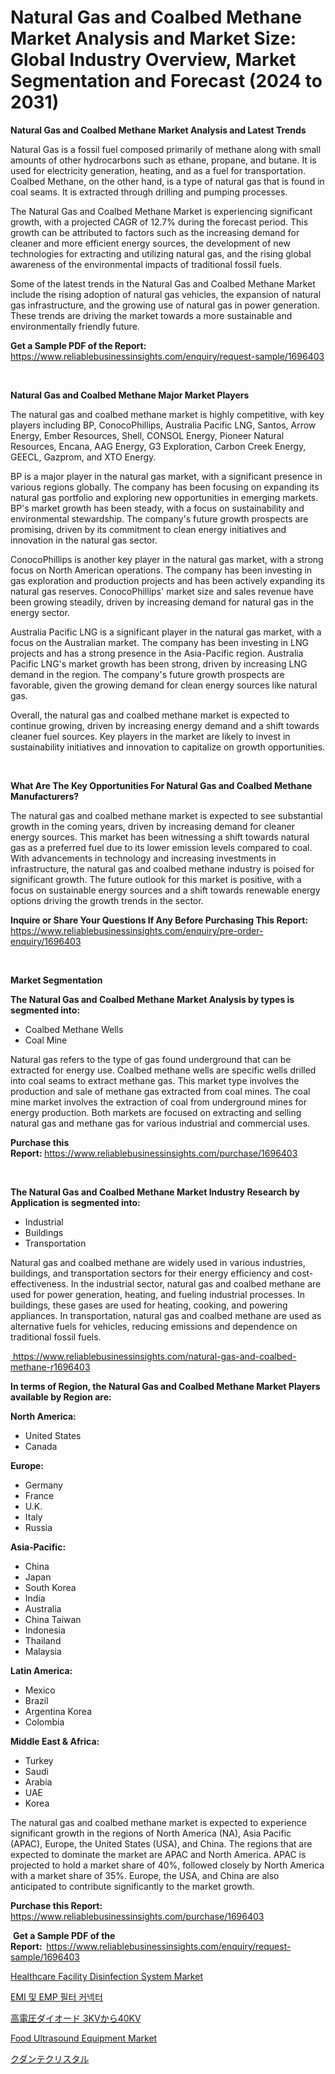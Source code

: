 <p><h1>Natural Gas and Coalbed Methane Market Analysis and Market Size: Global Industry Overview, Market Segmentation and Forecast (2024 to 2031)</h1></p><p><strong>Natural Gas and Coalbed Methane Market Analysis and Latest Trends</strong></p>
<p><p>Natural Gas is a fossil fuel composed primarily of methane along with small amounts of other hydrocarbons such as ethane, propane, and butane. It is used for electricity generation, heating, and as a fuel for transportation. Coalbed Methane, on the other hand, is a type of natural gas that is found in coal seams. It is extracted through drilling and pumping processes.</p><p>The Natural Gas and Coalbed Methane Market is experiencing significant growth, with a projected CAGR of 12.7% during the forecast period. This growth can be attributed to factors such as the increasing demand for cleaner and more efficient energy sources, the development of new technologies for extracting and utilizing natural gas, and the rising global awareness of the environmental impacts of traditional fossil fuels.</p><p>Some of the latest trends in the Natural Gas and Coalbed Methane Market include the rising adoption of natural gas vehicles, the expansion of natural gas infrastructure, and the growing use of natural gas in power generation. These trends are driving the market towards a more sustainable and environmentally friendly future.</p></p>
<p><strong>Get a Sample PDF of the Report:&nbsp;</strong> <a href="https://www.reliablebusinessinsights.com/enquiry/request-sample/1696403">https://www.reliablebusinessinsights.com/enquiry/request-sample/1696403</a></p>
<p>&nbsp;</p>
<p><strong>Natural Gas and Coalbed Methane Major Market Players</strong></p>
<p><p>The natural gas and coalbed methane market is highly competitive, with key players including BP, ConocoPhillips, Australia Pacific LNG, Santos, Arrow Energy, Ember Resources, Shell, CONSOL Energy, Pioneer Natural Resources, Encana, AAG Energy, G3 Exploration, Carbon Creek Energy, GEECL, Gazprom, and XTO Energy.</p><p>BP is a major player in the natural gas market, with a significant presence in various regions globally. The company has been focusing on expanding its natural gas portfolio and exploring new opportunities in emerging markets. BP's market growth has been steady, with a focus on sustainability and environmental stewardship. The company's future growth prospects are promising, driven by its commitment to clean energy initiatives and innovation in the natural gas sector.</p><p>ConocoPhillips is another key player in the natural gas market, with a strong focus on North American operations. The company has been investing in gas exploration and production projects and has been actively expanding its natural gas reserves. ConocoPhillips' market size and sales revenue have been growing steadily, driven by increasing demand for natural gas in the energy sector.</p><p>Australia Pacific LNG is a significant player in the natural gas market, with a focus on the Australian market. The company has been investing in LNG projects and has a strong presence in the Asia-Pacific region. Australia Pacific LNG's market growth has been strong, driven by increasing LNG demand in the region. The company's future growth prospects are favorable, given the growing demand for clean energy sources like natural gas.</p><p>Overall, the natural gas and coalbed methane market is expected to continue growing, driven by increasing energy demand and a shift towards cleaner fuel sources. Key players in the market are likely to invest in sustainability initiatives and innovation to capitalize on growth opportunities.</p></p>
<p>&nbsp;</p>
<p><strong>What Are The Key Opportunities For Natural Gas and Coalbed Methane Manufacturers?</strong></p>
<p><p>The natural gas and coalbed methane market is expected to see substantial growth in the coming years, driven by increasing demand for cleaner energy sources. This market has been witnessing a shift towards natural gas as a preferred fuel due to its lower emission levels compared to coal. With advancements in technology and increasing investments in infrastructure, the natural gas and coalbed methane industry is poised for significant growth. The future outlook for this market is positive, with a focus on sustainable energy sources and a shift towards renewable energy options driving the growth trends in the sector.</p></p>
<p><strong>Inquire or Share Your Questions If Any Before Purchasing This Report:</strong> <a href="https://www.reliablebusinessinsights.com/enquiry/pre-order-enquiry/1696403">https://www.reliablebusinessinsights.com/enquiry/pre-order-enquiry/1696403</a></p>
<p>&nbsp;</p>
<p><strong>Market Segmentation</strong></p>
<p><strong>The Natural Gas and Coalbed Methane Market Analysis by types is segmented into:</strong></p>
<p><ul><li>Coalbed Methane Wells</li><li>Coal Mine</li></ul></p>
<p><p>Natural gas refers to the type of gas found underground that can be extracted for energy use. Coalbed methane wells are specific wells drilled into coal seams to extract methane gas. This market type involves the production and sale of methane gas extracted from coal mines. The coal mine market involves the extraction of coal from underground mines for energy production. Both markets are focused on extracting and selling natural gas and methane gas for various industrial and commercial uses.</p></p>
<p><strong>Purchase this Report:&nbsp;</strong><a href="https://www.reliablebusinessinsights.com/purchase/1696403">https://www.reliablebusinessinsights.com/purchase/1696403</a></p>
<p>&nbsp;</p>
<p><strong>The Natural Gas and Coalbed Methane Market Industry Research by Application is segmented into:</strong></p>
<p><ul><li>Industrial</li><li>Buildings</li><li>Transportation</li></ul></p>
<p><p>Natural gas and coalbed methane are widely used in various industries, buildings, and transportation sectors for their energy efficiency and cost-effectiveness. In the industrial sector, natural gas and coalbed methane are used for power generation, heating, and fueling industrial processes. In buildings, these gases are used for heating, cooking, and powering appliances. In transportation, natural gas and coalbed methane are used as alternative fuels for vehicles, reducing emissions and dependence on traditional fossil fuels.</p></p>
<p><a href="https://www.reliablebusinessinsights.com/natural-gas-and-coalbed-methane-r1696403">&nbsp;https://www.reliablebusinessinsights.com/natural-gas-and-coalbed-methane-r1696403</a></p>
<p><strong>In terms of Region, the Natural Gas and Coalbed Methane Market Players available by Region are:</strong></p>
<p>
    <p> <strong> North America: </strong>
        <ul>
            <li>United States</li>
            <li>Canada</li>
        </ul>
        </p> 
    <p> <strong> Europe: </strong>
        <ul>
            <li>Germany</li>
            <li>France</li>
            <li>U.K.</li>
            <li>Italy</li>
            <li>Russia</li>
        </ul>
        </p> 
    <p> <strong> Asia-Pacific: </strong>
        <ul>
            <li>China</li>
            <li>Japan</li>
            <li>South Korea</li>
            <li>India</li>
            <li>Australia</li>
            <li>China Taiwan</li>
            <li>Indonesia</li>
            <li>Thailand</li>
            <li>Malaysia</li>
        </ul>
        </p> 
    <p> <strong> Latin America: </strong>
        <ul>
            <li>Mexico</li>
            <li>Brazil</li>
            <li>Argentina Korea</li>
            <li>Colombia</li>
        </ul>
        </p> 
    <p> <strong> Middle East & Africa: </strong>
        <ul>
            <li>Turkey</li>
            <li>Saudi</li>
            <li>Arabia</li>
            <li>UAE</li>
            <li>Korea</li>
        </ul>
    </p>
    </p>
<p><p>The natural gas and coalbed methane market is expected to experience significant growth in the regions of North America (NA), Asia Pacific (APAC), Europe, the United States (USA), and China. The regions that are expected to dominate the market are APAC and North America. APAC is projected to hold a market share of 40%, followed closely by North America with a market share of 35%. Europe, the USA, and China are also anticipated to contribute significantly to the market growth.</p></p>
<p><strong>Purchase this Report: </strong><a href="https://www.reliablebusinessinsights.com/purchase/1696403">https://www.reliablebusinessinsights.com/purchase/1696403</a></p>
<p>&nbsp;<strong>Get a Sample PDF of the Report:&nbsp;&nbsp;</strong><a href="https://www.reliablebusinessinsights.com/enquiry/request-sample/1696403">https://www.reliablebusinessinsights.com/enquiry/request-sample/1696403</a></p>
<p><strong></strong></p>
<p><p><a href="https://github.com/angelajermaine/Market-Research-Report-List-3/blob/main/healthcare-facility-disinfection-system-market.md">Healthcare Facility Disinfection System Market</a></p><p><a href="https://github.com/sammyUltyylrich9067856/Market-Research-Report-List-2/blob/main/8699222122457.md">EMI 및 EMP 필터 커넥터</a></p><p><a href="https://github.com/VinceMarvin1/Market-Research-Report-List-1/blob/main/9672964124415.md">高電圧ダイオード 3KVから40KV</a></p><p><a href="https://github.com/Airanohannonzb68e5pb53oc1/Market-Research-Report-List-2/blob/main/food-ultrasound-equipment-market.md">Food Ultrasound Equipment Market</a></p><p><a href="https://github.com/zoetazuur/Market-Research-Report-List-2/blob/main/5430219124414.md">クダンテクリスタル</a></p></p>